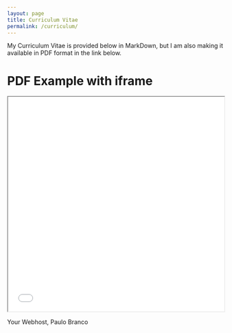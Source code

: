 ```yaml
---
layout: page
title: Curriculum Vitae
permalink: /curriculum/
---
```


My Curriculum Vitae is provided below in MarkDown, but I am also making it available in PDF format in the link below.

<html>
  <h1>PDF Example with iframe</h1>
      <iframe src="Paulo_Branco__s_CV.pdf" width="100%" height="500px">
  </iframe>
</html>

Your Webhost,
Paulo Branco
